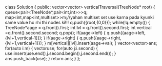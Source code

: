class Solution {
public:
    vector<vector<int>> verticalTraversal(TreeNode* root) 
    {
        queue<pair<TreeNode*,pair<int,int>>>q;
        map<int,map<int,multiset<int>>>m;//yahan multiset set use karna pada kyunki same value ho rhi thi nodes ki!!!
        q.push({root,{0,0}});
        while(!q.empty())
        {
            TreeNode*aage = q.front().first;
            int lvl = q.front().second.first;
            int vertical  =q.front().second.second;
            q.pop();
            if(aage->left)
            {
                q.push({aage->left,{lvl+1,vertical-1}});
            }
            if(aage->right)
            {
                q.push({aage->right,{lvl+1,vertical+1}});
            }
            m[vertical][lvl].insert(aage->val);
        }
        vector<vector<int>>ans;
        for(auto i:m)
        {
            vector<int>use;
            for(auto j:i.second)
            {
                use.insert(use.end(),j.second.begin(),j.second.end());
            }
            ans.push_back(use);
        }
        return ans;
    }
};